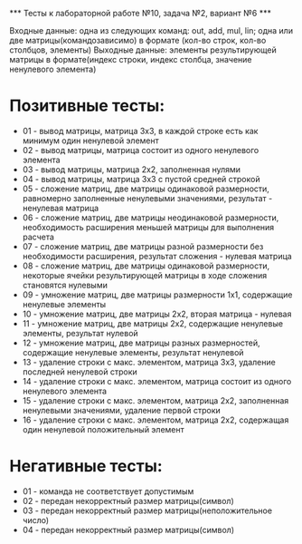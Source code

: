 *** Тесты к лабораторной работе №10, задача №2, вариант №6 ***

Входные данные: одна из следующих команд: out, add, mul, lin; одна или две матрицы(командозависимо) в формате 
(кол-во строк, кол-во столбцов, элементы)
Выходные данные: элементы результирующей матрицы в формате(индекс строки, индекс столбца, значение ненулевого элемента)

# Позитивные тесты:

* 01 - вывод матрицы, матрица 3х3, в каждой строке есть как минимум один ненулевой элемент
* 02 - вывод матрицы, матрица состоит из одного ненулевого элемента
* 03 - вывод матрицы, матрица 2х2, заполненная нулями
* 04 - вывод матрицы, матрица 3х3 с пустой средней строкой
* 05 - сложение матриц, две матрицы одинаковой размерности, равномерно заполненные ненулевыми значениями, результат - ненулевая матрица
* 06 - сложение матриц, две матрицы неодинаковой размерности, необходимость расширения меньшей матрицы для выполнения расчета
* 07 - сложение матриц, две матрицы разной размерности без необходимости расширения, результат сложения - нулевая матрица
* 08 - сложение матриц, две матрицы одинаковой размерности, некоторые ячейки результирующей матрицы в ходе сложения становятся нулевыми
* 09 - умножение матриц, две матрицы размерности 1х1, содержащие ненулевые элементы
* 10 - умножение матриц, две матрицы 2х2, вторая матрица - нулевая
* 11 - умножение матриц, две матрицы 2х2, содержащие ненулевые элементы, результат нулевой
* 12 - умножение матриц, две матрицы разных размерностей, содержащие ненулевые элементы, результат ненулевой
* 13 - удаление строки с макс. элементом, матрица 3х3, удаление последней ненулевой строки
* 14 - удаление строки с макс. элементом, матрица состоит из одного ненулевого элемента
* 15 - удаление строки с макс. элементом, матрица 2х2, заполненная ненулевыми значениями, удаление первой строки
* 16 - удаление строки с макс. элементом, матрица 2х2, содержащая один ненулевой положительный элемент

# Негативные тесты:

* 01 - команда не соответствует допустимым
* 02 - передан некорректный размер матрицы(символ)
* 03 - передан некорректный размер матрицы(неположительное число)
* 04 - передан некорректный размер матрицы(символ)
